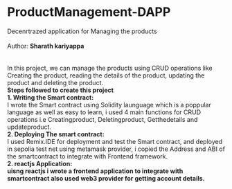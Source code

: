 # ProductManagement-DAPP
Decenrtrazed application for Managing the products
<br>
<br>
Author: <b>Sharath kariyappa</b>
<br>
<br>
<br>
In this project, we can manage the products using CRUD operations like Creating the product, reading the details of the product, updating the product and deleting the product.
<br>
<b>Steps followed to create this project</b>
<br>
<b>1. Writing the Smart contract:</b>
<br>
I wrote the Smart contract using Solidity launguage which is a poppular language as well as easy to learn, i used 4 main functions for CRUD operations i.e Creatingproduct, Deletingproduct, Getthedetails and updateproduct.
<br>
<b>2. Deploying The smart contract:</b>
<br>
I used Remix.IDE for deployment and test the Smart contract, and deployed in sepolia test net using metamask provider, i copied the Address and ABI of the smartcontract to integrate with Frontend framework.
<br>
<b>2. reactjs Application:<b>
<br>
uisng reactjs i wrote a frontend application to integrate with smartcontract also used web3 provider for getting account details.
